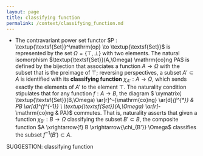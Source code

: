 ```yaml
---
layout: page
title: classifying function
permalink: /context/classifying_function.md
---
```

-  The contravariant power set functor $P : \textup{\textsf{Set}}^\mathrm{op} \to \textup{\textsf{Set}}$ is represented by the set $\Omega = \{\top,\bot\}$ with two elements. The natural isomorphism $\textup{\textsf{Set}}(A,\Omega) \mathrm{co}ng PA$ is defined by the bijection that associates a function $A \to \Omega$ with the subset that is the preimage of $\top$; reversing perspectives, a subset $A' \subset A$ is identified with its **classifying function** $\chi_{A'} : A \to \Omega$, which sends exactly the elements of $A'$ to the element $\top$. The naturality condition stipulates that for any function $f : A \to B$, the diagram
$ \xymatrix{ \textup{\textsf{Set}}(B,\Omega) \ar[r]^-{\mathrm{co}ng} \ar[d]_{f^{*}} & PB \ar[d]^{f^{-1}} \\ \textup{\textsf{Set}}(A,\Omega) \ar[r]_-\mathrm{co}ng & PA}$ commutes. That is, naturality asserts that given a function $\chi_{B'} : B \to \Omega$ classifying the subset $B' \subset B$, the composite function $A \xrightarrow{f} B \xrightarrow{\chi_{B'}} \Omega$ classifies the subset $f^{-1}(B')\subset A$.

SUGGESTION: classifying function